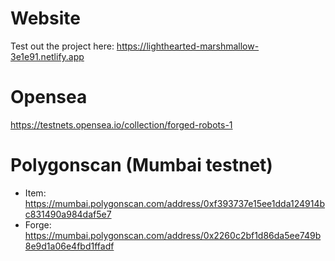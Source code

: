 # Website
Test out the project here: https://lighthearted-marshmallow-3e1e91.netlify.app

# Opensea
 https://testnets.opensea.io/collection/forged-robots-1
# Polygonscan (Mumbai testnet)

- Item: https://mumbai.polygonscan.com/address/0xf393737e15ee1dda124914bc831490a984daf5e7
- Forge: https://mumbai.polygonscan.com/address/0x2260c2bf1d86da5ee749b8e9d1a06e4fbd1ffadf

